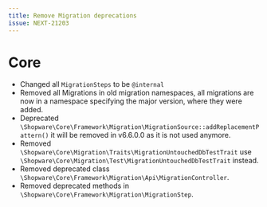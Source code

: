 ```yaml
---
title: Remove Migration deprecations
issue: NEXT-21203
---
```

# Core
* Changed all `MigrationSteps` to be `@internal`
* Removed all Migrations in old migration namespaces, all migrations are now in a namespace specifying the major version, where they were added.
* Deprecated `\Shopware\Core\Framework\Migration\MigrationSource::addReplacementPattern()` it will be removed in v6.6.0.0 as it is not used anymore.
* Removed `\Shopware\Core\Migration\Traits\MigrationUntouchedDbTestTrait` use `\Shopware\Core\Migration\Test\MigrationUntouchedDbTestTrait` instead.
* Removed deprecated class `\Shopware\Core\Framework\Migration\Api\MigrationController`.
* Removed deprecated methods in `\Shopware\Core\Framework\Migration\MigrationStep`.
